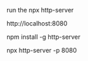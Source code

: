 run the npx http-server

http://localhost:8080

npm install -g http-server

npx http-server -p 8080
